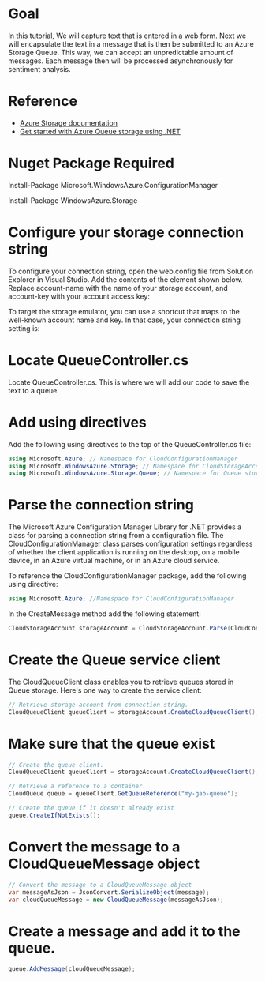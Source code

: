 # Goal
In this tutorial, We will capture text that is entered in a web form. Next we will encapsulate the text in a message that is then be submitted to an Azure Storage Queue. This way, we can accept an unpredictable amount of messages. Each message then will be processed asynchronously for sentiment analysis.  

# Reference
* [Azure Storage documentation](https://azure.microsoft.com/en-us/services/storage/)
* [Get started with Azure Queue storage using .NET](https://docs.microsoft.com/en-us/azure/storage/storage-dotnet-how-to-use-queues)

# Nuget Package Required

Install-Package Microsoft.WindowsAzure.ConfigurationManager

Install-Package WindowsAzure.Storage
	
# Configure your storage connection string

To configure your connection string, open the web.config file from Solution Explorer in Visual Studio. Add the contents of the <appSettings> element shown below. Replace account-name with the name of your storage account, and account-key with your account access key:

   <add key="StorageConnectionString" value="DefaultEndpointsProtocol=https;AccountName=account-name;AccountKey=account-key" />

To target the storage emulator, you can use a shortcut that maps to the well-known account name and key. In that case, your connection string setting is:

<add key="StorageConnectionString" value="UseDevelopmentStorage=true;" />

# Locate QueueController.cs

Locate QueueController.cs.  This is where we will add our code to save the text to a queue.

# Add using directives

Add the following using directives to the top of the QueueController.cs file:

```csharp
using Microsoft.Azure; // Namespace for CloudConfigurationManager
using Microsoft.WindowsAzure.Storage; // Namespace for CloudStorageAccount
using Microsoft.WindowsAzure.Storage.Queue; // Namespace for Queue storage types
```
# Parse the connection string
The Microsoft Azure Configuration Manager Library for .NET provides a class for parsing a connection string from a configuration file. The CloudConfigurationManager class parses configuration settings regardless of whether the client application is running on the desktop, on a mobile device, in an Azure virtual machine, or in an Azure cloud service. 

To reference the CloudConfigurationManager package, add the following using directive:

```csharp
using Microsoft.Azure; //Namespace for CloudConfigurationManager
```

In the CreateMessage method add the following statement: 

```csharp
CloudStorageAccount storageAccount = CloudStorageAccount.Parse(CloudConfigurationManager.GetSetting("StorageConnectionString"));
```
# Create the Queue service client

The CloudQueueClient class enables you to retrieve queues stored in Queue storage. Here's one way to create the service client:

```csharp
// Retrieve storage account from connection string.
CloudQueueClient queueClient = storageAccount.CreateCloudQueueClient();
```

# Make sure that the queue exist

```csharp
// Create the queue client.
CloudQueueClient queueClient = storageAccount.CreateCloudQueueClient();

// Retrieve a reference to a container.
CloudQueue queue = queueClient.GetQueueReference("my-gab-queue");

// Create the queue if it doesn't already exist
queue.CreateIfNotExists();
```
# Convert the message to a CloudQueueMessage object
```csharp
// Convert the message to a CloudQueueMessage object
var messageAsJson = JsonConvert.SerializeObject(message);
var cloudQueueMessage = new CloudQueueMessage(messageAsJson);
```
# Create a message and add it to the queue.
```csharp
queue.AddMessage(cloudQueueMessage);

```
